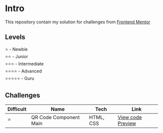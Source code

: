 # Intro
This repository contain my solution for challenges from [Frontend Mentor](https://www.frontendmentor.io/)

## Levels
⭐ - Newbie <br>
⭐⭐ - Junior <br>
⭐⭐⭐ - Intermediate <br> 
⭐⭐⭐⭐ - Advanced <br>
⭐⭐⭐⭐⭐ - Guru <br>

## Challenges
Difficult |          Name          |    Tech    |   Link
----------|------------------------|------------|---------|
    ⭐    | QR Code Component Main | HTML, CSS  | [View code](https://github.com/rafaelmarquesRM/frontend-mentor/tree/main/qr-code-component-main)                                                           [Preview](https://rafaelmarquesrm-frontend-mentor.netlify.app/qr-code-component-main/)
